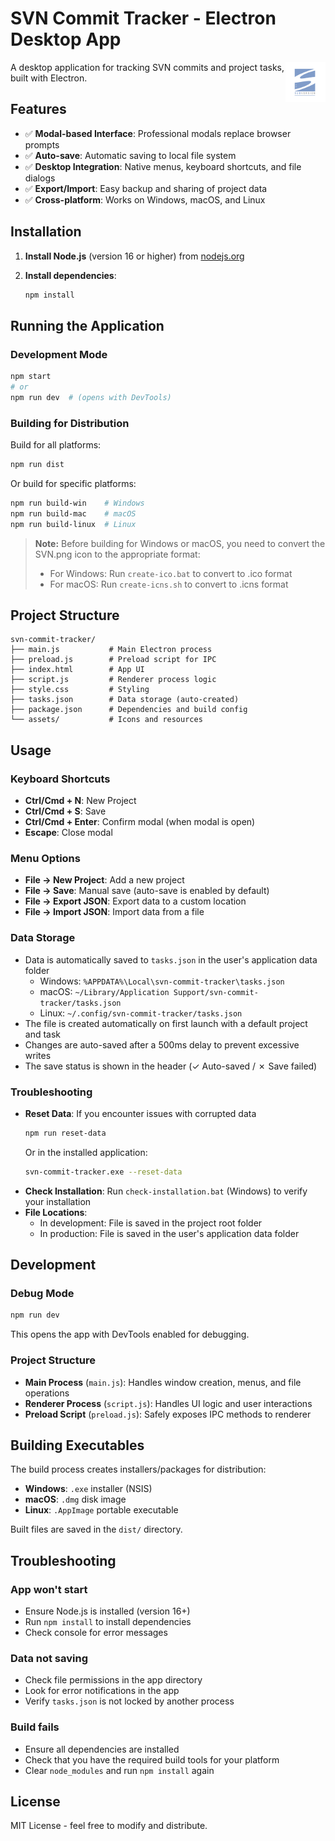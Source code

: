 # SVN Commit Tracker - Electron Desktop App

<img src="assets/svn.png" alt="SVN Commit Tracker" width="64" height="64" align="right"/>

A desktop application for tracking SVN commits and project tasks, built with Electron.

## Features

- ✅ **Modal-based Interface**: Professional modals replace browser prompts
- ✅ **Auto-save**: Automatic saving to local file system
- ✅ **Desktop Integration**: Native menus, keyboard shortcuts, and file dialogs
- ✅ **Export/Import**: Easy backup and sharing of project data
- ✅ **Cross-platform**: Works on Windows, macOS, and Linux

## Installation

1. **Install Node.js** (version 16 or higher) from [nodejs.org](https://nodejs.org/)

2. **Install dependencies**:
   ```bash
   npm install
   ```

## Running the Application

### Development Mode

```bash
npm start
# or
npm run dev  # (opens with DevTools)
```

### Building for Distribution

Build for all platforms:

```bash
npm run dist
```

Or build for specific platforms:

```bash
npm run build-win    # Windows
npm run build-mac    # macOS
npm run build-linux  # Linux
```

> **Note:** Before building for Windows or macOS, you need to convert the SVN.png icon to the appropriate format:
>
> - For Windows: Run `create-ico.bat` to convert to .ico format
> - For macOS: Run `create-icns.sh` to convert to .icns format

## Project Structure

```
svn-commit-tracker/
├── main.js           # Main Electron process
├── preload.js        # Preload script for IPC
├── index.html        # App UI
├── script.js         # Renderer process logic
├── style.css         # Styling
├── tasks.json        # Data storage (auto-created)
├── package.json      # Dependencies and build config
└── assets/           # Icons and resources
```

## Usage

### Keyboard Shortcuts

- **Ctrl/Cmd + N**: New Project
- **Ctrl/Cmd + S**: Save
- **Ctrl/Cmd + Enter**: Confirm modal (when modal is open)
- **Escape**: Close modal

### Menu Options

- **File → New Project**: Add a new project
- **File → Save**: Manual save (auto-save is enabled by default)
- **File → Export JSON**: Export data to a custom location
- **File → Import JSON**: Import data from a file

### Data Storage

- Data is automatically saved to `tasks.json` in the user's application data folder
  - Windows: `%APPDATA%\Local\svn-commit-tracker\tasks.json`
  - macOS: `~/Library/Application Support/svn-commit-tracker/tasks.json`
  - Linux: `~/.config/svn-commit-tracker/tasks.json`
- The file is created automatically on first launch with a default project and task
- Changes are auto-saved after a 500ms delay to prevent excessive writes
- The save status is shown in the header (✓ Auto-saved / ✗ Save failed)

### Troubleshooting

- **Reset Data**: If you encounter issues with corrupted data
  ```bash
  npm run reset-data
  ```
  Or in the installed application:
  ```bash
  svn-commit-tracker.exe --reset-data
  ```
- **Check Installation**: Run `check-installation.bat` (Windows) to verify your installation
- **File Locations**:
  - In development: File is saved in the project root folder
  - In production: File is saved in the user's application data folder

## Development

### Debug Mode

```bash
npm run dev
```

This opens the app with DevTools enabled for debugging.

### Project Structure

- **Main Process** (`main.js`): Handles window creation, menus, and file operations
- **Renderer Process** (`script.js`): Handles UI logic and user interactions
- **Preload Script** (`preload.js`): Safely exposes IPC methods to renderer

## Building Executables

The build process creates installers/packages for distribution:

- **Windows**: `.exe` installer (NSIS)
- **macOS**: `.dmg` disk image
- **Linux**: `.AppImage` portable executable

Built files are saved in the `dist/` directory.

## Troubleshooting

### App won't start

- Ensure Node.js is installed (version 16+)
- Run `npm install` to install dependencies
- Check console for error messages

### Data not saving

- Check file permissions in the app directory
- Look for error notifications in the app
- Verify `tasks.json` is not locked by another process

### Build fails

- Ensure all dependencies are installed
- Check that you have the required build tools for your platform
- Clear `node_modules` and run `npm install` again

## License

MIT License - feel free to modify and distribute.
